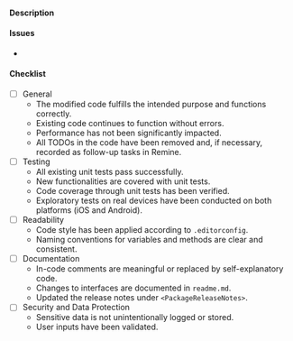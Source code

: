 #### Description
<!-- Provide a brief description of the changes introduced in this pull request. -->

#### Issues
<!-- Add affected issue(s) here. -->
* 

#### Checklist
<!-- Read the following checklist and tick items off when complete. Use an `X` inside the brackets to mark as done. -->
- [ ] General
  * The modified code fulfills the intended purpose and functions correctly.
  * Existing code continues to function without errors.
  * Performance has not been significantly impacted.
  * All TODOs in the code have been removed and, if necessary, recorded as follow-up tasks in Remine.
- [ ] Testing
  * All existing unit tests pass successfully.
  * New functionalities are covered with unit tests.
  * Code coverage through unit tests has been verified.
  * Exploratory tests on real devices have been conducted on both platforms (iOS and Android).
- [ ] Readability
  * Code style has been applied according to `.editorconfig`.
  * Naming conventions for variables and methods are clear and consistent.
- [ ] Documentation
  * In-code comments are meaningful or replaced by self-explanatory code.
  * Changes to interfaces are documented in `readme.md`.
  * Updated the release notes under `<PackageReleaseNotes>`.
- [ ] Security and Data Protection
  * Sensitive data is not unintentionally logged or stored.
  * User inputs have been validated.
